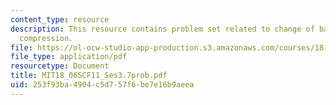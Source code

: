```yaml
---
content_type: resource
description: This resource contains problem set related to change of basis; image
  compression.
file: https://ol-ocw-studio-app-production.s3.amazonaws.com/courses/18-06sc-linear-algebra-fall-2011/253f93ba4904c5d757f6be7e16b9aeea_MIT18_06SCF11_Ses3.7prob.pdf
file_type: application/pdf
resourcetype: Document
title: MIT18_06SCF11_Ses3.7prob.pdf
uid: 253f93ba-4904-c5d7-57f6-be7e16b9aeea
---
```

